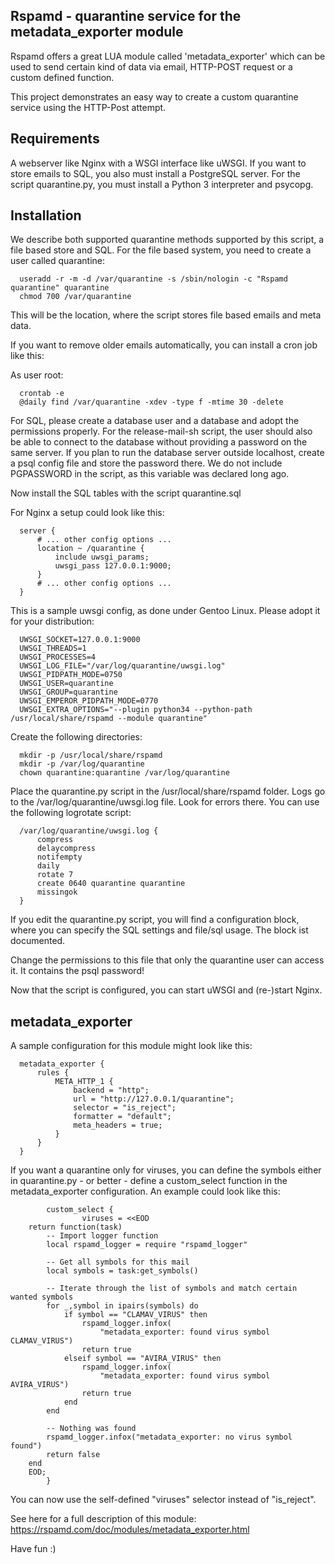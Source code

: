 Rspamd - quarantine service for the metadata_exporter module
------------------------------------------------------------

Rspamd offers a great LUA module called 'metadata_exporter' which can be used to send certain kind of data via email, HTTP-POST request or a custom defined function.

This project demonstrates an easy way to create a custom quarantine service using the HTTP-Post attempt.

Requirements
------------

A webserver like Nginx with a WSGI interface like uWSGI. If you want to store emails to SQL, you also must install a PostgreSQL server. For the script quarantine.py, you must install a Python 3 interpreter and psycopg.

Installation
------------

We describe both supported quarantine methods supported by this script, a file based store and SQL. For the file based system, you need to create a user called quarantine:

```shell
  useradd -r -m -d /var/quarantine -s /sbin/nologin -c "Rspamd quarantine" quarantine
  chmod 700 /var/quarantine
```

This will be the location, where the script stores file based emails and meta data.

If you want to remove older emails automatically, you can install a cron job like this:

As user root:

```cron
  crontab -e
  @daily find /var/quarantine -xdev -type f -mtime 30 -delete
```

For SQL, please create a database user and a database and adopt the permissions properly. For the release-mail-sh script, the user should also be able to connect to the database without providing a password on the same server. If you plan to run the database server outside localhost, create a psql config file and store the password there. We do not include PGPASSWORD in the script, as this variable was declared long ago.

Now install the SQL tables with the script quarantine.sql

For Nginx a setup could look like this:

```nginx
  server {
      # ... other config options ...
      location ~ /quarantine {
          include uwsgi_params;
          uwsgi_pass 127.0.0.1:9000;
      }
      # ... other config options ...
  }
```

This is a sample uwsgi config, as done under Gentoo Linux. Please adopt it for your distribution:

```shell
  UWSGI_SOCKET=127.0.0.1:9000
  UWSGI_THREADS=1
  UWSGI_PROCESSES=4
  UWSGI_LOG_FILE="/var/log/quarantine/uwsgi.log"
  UWSGI_PIDPATH_MODE=0750
  UWSGI_USER=quarantine
  UWSGI_GROUP=quarantine
  UWSGI_EMPEROR_PIDPATH_MODE=0770
  UWSGI_EXTRA_OPTIONS="--plugin python34 --python-path /usr/local/share/rspamd --module quarantine"
```

Create the following directories:

```shell
  mkdir -p /usr/local/share/rspamd
  mkdir -p /var/log/quarantine
  chown quarantine:quarantine /var/log/quarantine
```

Place the quarantine.py script in the /usr/local/share/rspamd folder. Logs go to the /var/log/quarantine/uwsgi.log file. Look for errors there. You can use the following logrotate script:

```logrotate
  /var/log/quarantine/uwsgi.log {
      compress
      delaycompress
      notifempty
      daily
      rotate 7
      create 0640 quarantine quarantine
      missingok
  }
```

If you edit the quarantine.py script, you will find a configuration block, where you can specify the SQL settings and file/sql usage. The block ist documented.

Change the permissions to this file that only the quarantine user can access it. It contains the psql password!

Now that the script is configured, you can start uWSGI and (re-)start Nginx.

metadata_exporter
-----------------

A sample configuration for this module might look like this:

```rspamd
  metadata_exporter {
      rules {
          META_HTTP_1 {
              backend = "http";
              url = "http://127.0.0.1/quarantine";
              selector = "is_reject";
              formatter = "default";
              meta_headers = true;
          }
      }
  }
```

If you want a quarantine only for viruses, you can define the symbols either in quarantine.py - or better - define a custom_select function in the metadata_exporter configuration. An example could look like this:

```shell
        custom_select {
                viruses = <<EOD
    return function(task)
        -- Import logger function
        local rspamd_logger = require "rspamd_logger"

        -- Get all symbols for this mail
        local symbols = task:get_symbols()

        -- Iterate through the list of symbols and match certain wanted symbols
        for _,symbol in ipairs(symbols) do
            if symbol == "CLAMAV_VIRUS" then
                rspamd_logger.infox(
                    "metadata_exporter: found virus symbol CLAMAV_VIRUS")
                return true
            elseif symbol == "AVIRA_VIRUS" then
                rspamd_logger.infox(
                    "metadata_exporter: found virus symbol AVIRA_VIRUS")
                return true
            end
        end

        -- Nothing was found
        rspamd_logger.infox("metadata_exporter: no virus symbol found")
        return false
    end
    EOD;
        }
```

You can now use the self-defined "viruses" selector instead of "is_reject".

See here for a full description of this module: https://rspamd.com/doc/modules/metadata_exporter.html

Have fun :)
